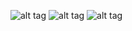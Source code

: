 ![alt tag](http://imgur.com/U9CjvmJ.jpg)
![alt tag](http://imgur.com/QCGjDNj.jpg)
![alt tag](http://imgur.com/UtrK9zd.jpg)
